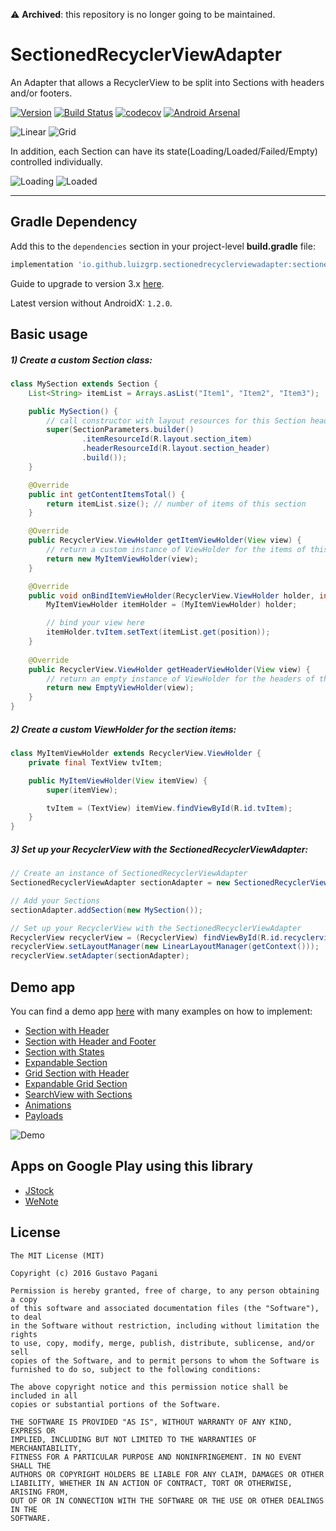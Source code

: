 :warning: **Archived**: this repository is no longer going to be maintained.

# SectionedRecyclerViewAdapter

An Adapter that allows a RecyclerView to be split into Sections with headers and/or footers.

[![Version](https://api.bintray.com/packages/luizgrp/maven/SectionedRecyclerViewAdapter/images/download.svg)](https://bintray.com/luizgrp/maven/SectionedRecyclerViewAdapter/_latestVersion)
[![Build Status](https://travis-ci.org/luizgrp/SectionedRecyclerViewAdapter.svg?branch=master)](https://travis-ci.org/luizgrp/SectionedRecyclerViewAdapter)
[![codecov](https://codecov.io/gh/luizgrp/SectionedRecyclerViewAdapter/branch/master/graph/badge.svg)](https://codecov.io/gh/luizgrp/SectionedRecyclerViewAdapter)
[![Android Arsenal](https://img.shields.io/badge/Android%20Arsenal-SectionedRecyclerViewAdapter-green.svg?style=true)](https://android-arsenal.com/details/1/3471)

![Linear](art/sc1.png)
![Grid](art/sc4.png)

In addition, each Section can have its state(Loading/Loaded/Failed/Empty) controlled individually.

![Loading](art/sc2.png)
![Loaded](art/sc3.png)

---

## Gradle Dependency

Add this to the `dependencies` section in your project-level **build.gradle** file:

```groovy
implementation 'io.github.luizgrp.sectionedrecyclerviewadapter:sectionedrecyclerviewadapter:x.y.z'
```

Guide to upgrade to version 3.x [here](https://github.com/luizgrp/SectionedRecyclerViewAdapter/wiki/Upgrading-to-3.x).

Latest version without AndroidX: `1.2.0`.

## Basic usage

##### 1) Create a custom Section class:

```java
class MySection extends Section {
    List<String> itemList = Arrays.asList("Item1", "Item2", "Item3");

    public MySection() {
        // call constructor with layout resources for this Section header and items
        super(SectionParameters.builder()
                .itemResourceId(R.layout.section_item)
                .headerResourceId(R.layout.section_header)
                .build());
    }

    @Override
    public int getContentItemsTotal() {
        return itemList.size(); // number of items of this section
    }

    @Override
    public RecyclerView.ViewHolder getItemViewHolder(View view) {
        // return a custom instance of ViewHolder for the items of this section
        return new MyItemViewHolder(view);
    }

    @Override
    public void onBindItemViewHolder(RecyclerView.ViewHolder holder, int position) {
        MyItemViewHolder itemHolder = (MyItemViewHolder) holder;

        // bind your view here
        itemHolder.tvItem.setText(itemList.get(position));
    }
    
    @Override
    public RecyclerView.ViewHolder getHeaderViewHolder(View view) {
        // return an empty instance of ViewHolder for the headers of this section
        return new EmptyViewHolder(view);
    }
}
```

##### 2) Create a custom ViewHolder for the section items:

```java
class MyItemViewHolder extends RecyclerView.ViewHolder {
    private final TextView tvItem;

    public MyItemViewHolder(View itemView) {
        super(itemView);

        tvItem = (TextView) itemView.findViewById(R.id.tvItem);
    }
}
```

##### 3) Set up your RecyclerView with the SectionedRecyclerViewAdapter:

```java
// Create an instance of SectionedRecyclerViewAdapter
SectionedRecyclerViewAdapter sectionAdapter = new SectionedRecyclerViewAdapter();

// Add your Sections
sectionAdapter.addSection(new MySection());

// Set up your RecyclerView with the SectionedRecyclerViewAdapter
RecyclerView recyclerView = (RecyclerView) findViewById(R.id.recyclerview);
recyclerView.setLayoutManager(new LinearLayoutManager(getContext()));
recyclerView.setAdapter(sectionAdapter);
```

## Demo app

You can find a demo app [here](app) with many examples on how to implement:

- [Section with Header](app/src/main/java/io/github/luizgrp/sectionedrecyclerviewadapter/demo/example1/)
- [Section with Header and Footer](app/src/main/java/io/github/luizgrp/sectionedrecyclerviewadapter/demo/example2/)
- [Section with States](app/src/main/java/io/github/luizgrp/sectionedrecyclerviewadapter/demo/example3/)
- [Expandable Section](app/src/main/java/io/github/luizgrp/sectionedrecyclerviewadapter/demo/example4/)
- [Grid Section with Header](app/src/main/java/io/github/luizgrp/sectionedrecyclerviewadapter/demo/example5/)
- [Expandable Grid Section](app/src/main/java/io/github/luizgrp/sectionedrecyclerviewadapter/demo/example6/)
- [SearchView with Sections](app/src/main/java/io/github/luizgrp/sectionedrecyclerviewadapter/demo/example7/)
- [Animations](app/src/main/java/io/github/luizgrp/sectionedrecyclerviewadapter/demo/example8/)
- [Payloads](app/src/main/java/io/github/luizgrp/sectionedrecyclerviewadapter/demo/example9/)

![Demo](art/demosc.png)

## Apps on Google Play using this library

- [JStock](https://play.google.com/store/apps/details?id=org.yccheok.jstock.gui)
- [WeNote](https://play.google.com/store/apps/details?id=com.yocto.wenote)

## License

    The MIT License (MIT)

    Copyright (c) 2016 Gustavo Pagani

    Permission is hereby granted, free of charge, to any person obtaining a copy
    of this software and associated documentation files (the "Software"), to deal
    in the Software without restriction, including without limitation the rights
    to use, copy, modify, merge, publish, distribute, sublicense, and/or sell
    copies of the Software, and to permit persons to whom the Software is
    furnished to do so, subject to the following conditions:

    The above copyright notice and this permission notice shall be included in all
    copies or substantial portions of the Software.

    THE SOFTWARE IS PROVIDED "AS IS", WITHOUT WARRANTY OF ANY KIND, EXPRESS OR
    IMPLIED, INCLUDING BUT NOT LIMITED TO THE WARRANTIES OF MERCHANTABILITY,
    FITNESS FOR A PARTICULAR PURPOSE AND NONINFRINGEMENT. IN NO EVENT SHALL THE
    AUTHORS OR COPYRIGHT HOLDERS BE LIABLE FOR ANY CLAIM, DAMAGES OR OTHER
    LIABILITY, WHETHER IN AN ACTION OF CONTRACT, TORT OR OTHERWISE, ARISING FROM,
    OUT OF OR IN CONNECTION WITH THE SOFTWARE OR THE USE OR OTHER DEALINGS IN THE
    SOFTWARE.
